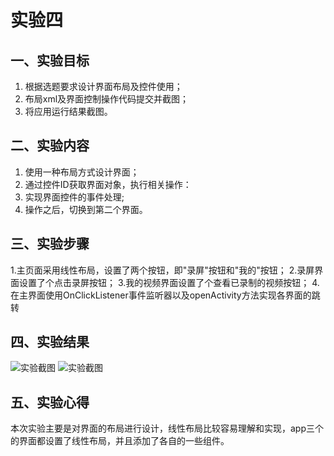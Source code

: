 # 实验四 
  ## 一、实验目标 
  1. 根据选题要求设计界面布局及控件使用； 
  2. 布局xml及界面控制操作代码提交并截图； 
  3. 将应用运行结果截图。 

   ## 二、实验内容 
  1. 使用一种布局方式设计界面； 
  2. 通过控件ID获取界面对象，执行相关操作： 
  3. 实现界面控件的事件处理; 
  4. 操作之后，切换到第二个界面。 

   ## 三、实验步骤 
  1.主页面采用线性布局，设置了两个按钮，即"录屏"按钮和"我的"按钮；
  2.录屏界面设置了个点击录屏按钮；
  3.我的视频界面设置了个查看已录制的视频按钮；
  4.在主界面使用OnClickListener事件监听器以及openActivity方法实现各界面的跳转

   ## 四、实验结果 
  ![实验截图](https://raw.githubusercontent.com/xiaocheng123785/android-labs-2020/master/students/net1814080903318/4-1.jpg)
  ![实验截图](https://raw.githubusercontent.com/xiaocheng123785/android-labs-2020/master/students/net1814080903318/4-2.jpg)

   ## 五、实验心得 
  本次实验主要是对界面的布局进行设计，线性布局比较容易理解和实现，app三个的界面都设置了线性布局，并且添加了各自的一些组件。
